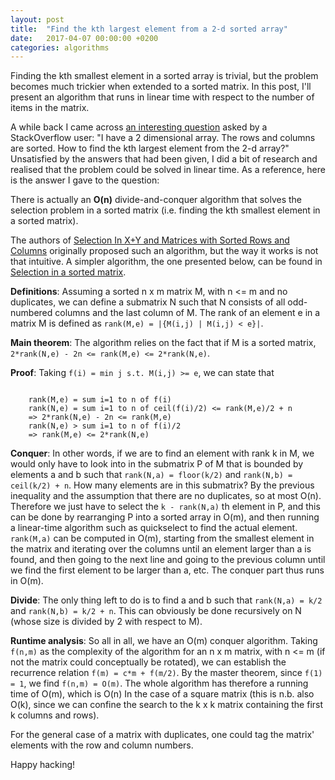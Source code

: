 ```yaml
---
layout: post
title:  "Find the kth largest element from a 2-d sorted array"
date:   2017-04-07 00:00:00 +0200
categories: algorithms
---
```

Finding the kth smallest element in a sorted array is trivial, but the problem becomes much trickier when extended to a sorted matrix. In this post, I'll present an algorithm that runs in linear time with respect to the number of items in the matrix.

A while back I came across [an interesting question](https://stackoverflow.com/questions/5940420/find-kth-largest-element-from-a-2-d-sorted-array/27194814#27194814) asked by a StackOverflow user: "I have a 2 dimensional array. The rows and columns are sorted. How to find the kth largest element from the 2-d array?" Unsatisfied by the answers that had been given, I did a bit of research and realised that the problem could be solved in linear time. As a reference, here is the answer I gave to the question:

There is actually an **O(n)** divide-and-conquer algorithm that solves the selection problem in a sorted matrix (i.e. finding the kth smallest element in a sorted matrix).

The authors of [Selection In X+Y and Matrices with Sorted Rows and Columns][1] originally proposed such an algorithm, but the way it works is not that intuitive. A simpler algorithm, the one presented below, can be found in [Selection in a sorted matrix][2].

**Definitions**: Assuming a sorted n x m matrix M, with n <= m and no duplicates, we can define a submatrix N such that N consists of all odd-numbered columns and the last column of M. The rank of an element e in a matrix M is defined as `rank(M,e) = |{M(i,j) | M(i,j) < e}|`.

**Main theorem**: The algorithm relies on the fact that if M is a sorted matrix, `2*rank(N,e) - 2n <= rank(M,e) <= 2*rank(N,e)`.

**Proof**: Taking `f(i) = min j s.t. M(i,j) >= e`, we can state that

<pre><code>
    rank(M,e) = sum i=1 to n of f(i)
    rank(N,e) = sum i=1 to n of ceil(f(i)/2) <= rank(M,e)/2 + n
    => 2*rank(N,e) - 2n <= rank(M,e)
    rank(N,e) > sum i=1 to n of f(i)/2
    => rank(M,e) <= 2*rank(N,e)
</code></pre>

**Conquer**: In other words, if we are to find an element with rank k in M, we would only have to look into in the submatrix P of M that is bounded by elements a and b such that `rank(N,a) = floor(k/2)` and `rank(N,b) = ceil(k/2) + n`. How many elements are in this submatrix? By the previous inequality and the assumption that there are no duplicates, so at most O(n). Therefore we just have to select the `k - rank(N,a)` th element in P, and this can be done by rearranging P into a sorted array in O(m), and then running a linear-time algorithm such as quickselect to find the actual element. `rank(M,a)` can be computed in O(m), starting from the smallest element in the matrix and iterating over the columns until an element larger than a is found, and then going to the next line and going to the previous column until we find the first element to be larger than a, etc. The conquer part thus runs in O(m).

**Divide**:  The only thing left to do is to find a and b such that `rank(N,a) = k/2` and `rank(N,b) = k/2 + n`. This can obviously be done recursively on N (whose size is divided by 2 with respect to M).

**Runtime analysis**: So all in all, we have an O(m) conquer algorithm. Taking `f(n,m)` as the complexity of the algorithm for an n x m matrix, with n <= m (if not the matrix could conceptually be rotated), we can establish the recurrence relation `f(m) = c*m + f(m/2)`. By the master theorem, since `f(1) = 1`, we find `f(n,m) = O(m)`. The whole algorithm has therefore a running time of O(m), which is O(n) In the case of a square matrix (this is n.b. also O(k), since we can confine the search to the k x k matrix containing the first k columns and rows). 

For the general case of a matrix with duplicates, one could tag the matrix' elements with the row and column numbers.

Happy hacking!

[1]: http://www.cse.yorku.ca/~andy/pubs/X%2BY.pdf
[2]: http://www.chaoxuprime.com/posts/2014-04-02-selection-in-a-sorted-matrix.html